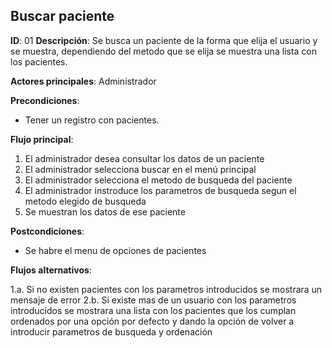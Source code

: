 ## Buscar paciente

**ID**: 01
**Descripción**: Se busca un paciente de la forma que elija el usuario y se muestra, dependiendo del metodo que se elija se muestra una lista con los pacientes.

**Actores principales**: Administrador

**Precondiciones**:
* Tener un registro con pacientes.

**Flujo principal**:
1. El administrador desea consultar los datos de un paciente
2. El administrador selecciona buscar en el menú principal
3. El administrador selecciona el metodo de busqueda del paciente
4. El administrador instroduce los parametros de busqueda segun el metodo elegido de busqueda
5. Se muestran los datos de ese paciente

**Postcondiciones**:

* Se habre el menu de opciones de pacientes

**Flujos alternativos**:

1.a. Si no existen pacientes con los parametros introducidos se mostrara un mensaje de error
2.b. Si existe mas de un usuario con los parametros introducidos se mostrara una lista con los pacientes que los cumplan ordenados por una opción por defecto y dando la opción de volver a introducir parametros de busqueda y ordenación
